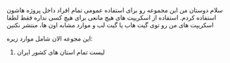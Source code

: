 سلام دوستان
من این مجموعه رو برای استفاده عمومی تمام افراد داخل پروژه هاشون استفاده کردم.
استفاده از اسکریپت های هیچ مانعی برای هیچ کسی نداره
فقط لطفا اسکریپت های من رو توی گیت هاب یا گیت لب و موارد مشابه اون ها، منتشر نکنین

این مجوعه الان شامل موارد زیره:

1. لیست تمام استان های کشور ایران